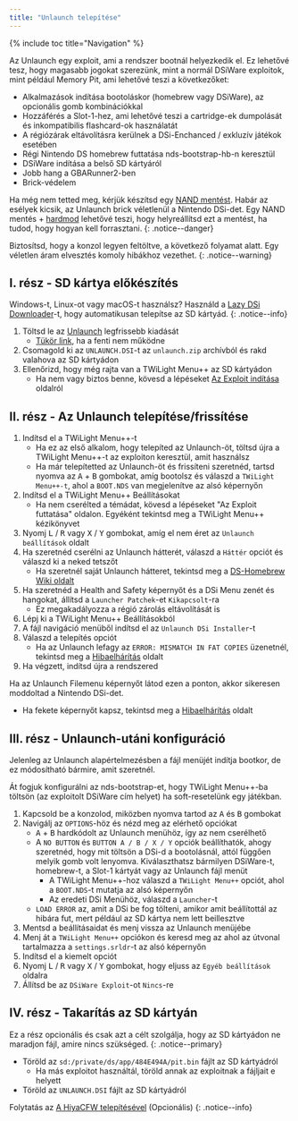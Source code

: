 ```yaml
---
title: "Unlaunch telepítése"
---
```


{% include toc title="Navigation" %}

Az Unlaunch egy exploit, ami a rendszer bootnál helyezkedik el. Ez lehetővé tesz, hogy magasabb jogokat szerezünk, mint a normál DSiWare exploitok, mint például Memory Pit, ami lehetővé teszi a következőket:

- Alkalmazások indítása bootoláskor (homebrew vagy DSiWare), az opcionális gomb kombinációkkal
- Hozzáférés a Slot-1-hez, ami lehetővé teszi a cartridge-ek dumpolását és inkompatibilis flashcard-ok használatát
- A régiózárak eltávolításra kerülnek a DSi-Enchanced / exkluzív játékok esetében
- Régi Nintendo DS homebrew futtatása nds-bootstrap-hb-n keresztül
- DSiWare indítása a belső SD kártyáról
- Jobb hang a GBARunner2-ben
- Brick-védelem

Ha még nem tetted meg, kérjük készítsd egy [NAND mentést](dumping-nand). Habár az esélyek kicsik, az Unlaunch brick véletlenül a Nintendo DSi-det. Egy NAND mentés + [hardmod](https://web.archive.org/web/20151102221503/https://gbatemp.net/threads/dsi-downgrading-the-complete-guide.393682/) lehetővé teszi, hogy helyreállítsd ezt a mentést, ha tudod, hogy hogyan kell forrasztani.
{: .notice--danger}

Biztosítsd, hogy a konzol legyen feltöltve, a következő folyamat alatt. Egy véletlen áram elvesztés komoly hibákhoz vezethet.
{: .notice--warning}

## I. rész - SD kártya előkészítés

Windows-t, Linux-ot vagy macOS-t használsz? Használd a [Lazy DSi Downloader](lazy-dsi-downloader)-t, hogy automatikusan telepítse az SD kártyád.
{: .notice--info}

1. Töltsd le az [Unlaunch](https://problemkaputt.de/unlaunch.zip) legfrissebb kiadását
   - [Tükör link](https://web.archive.org/web/20201112031436/https://problemkaputt.de/unlaunch.zip), ha a fenti nem működne
1. Csomagold ki az `UNLAUNCH.DSI`-t az `unlaunch.zip` archívból és rakd valahova az SD kártyádon
1. Ellenőrizd, hogy még rajta van a TWiLight Menu++ az SD kártyádon
   - Ha nem vagy biztos benne, kövesd a lépéseket [Az Exploit indítása](launching-the-exploit#twilight-menu) oldalról

## II. rész - Az Unlaunch telepítése/frissítése

1. Indítsd el a TWiLight Menu++-t
   - Ha ez az első alkalom, hogy telepíted az Unlaunch-öt, töltsd újra a TWiLight Menu++-t az exploiton keresztül, amit használsz
   - Ha már telepítetted az Unlaunch-öt és frissíteni szeretnéd, tartsd nyomva az <kbd class="face">A</kbd> + <kbd class="face">B</kbd> gombokat, amíg bootolsz és válaszd a `TWiLight Menu++-t`, ahol a `BOOT.NDS` van megjelenítve az alsó képernyőn
1. Indítsd el a TWiLight Menu++ Beállításokat
   - Ha nem cserélted a témádat, kövesd a lépéseket "Az Exploit futtatása" oldalon. Egyéként tekintsd meg a TWiLight Menu++ kézikönyvet
1. Nyomj <kbd class="l">L</kbd> / <kbd class="r">R</kbd> vagy <kbd class="face">X</kbd> / <kbd class="face">Y</kbd> gombokat, amíg el nem éret az `Unlaunch beállítások` oldalt
1. Ha szeretnéd cserélni az Unlaunch hátterét, válaszd a `Háttér` opciót és válaszd ki a neked tetszőt
   - Ha szeretnél saját Unlaunch hátteret, tekintsd meg a [DS-Homebrew Wiki oldalt](https://wiki.ds-homebrew.com/twilightmenu/custom-unlaunch-backgrounds)
1. Ha szeretnéd a Health and Safety képernyőt és a DSi Menu zenét és hangokat, állítsd a `Launcher Patchek`-et `Kikapcsolt`-ra
   - Ez megakadályozza a régió zárolás eltávolítását is
1. Lépj ki a TWiLight Menu++ Beállításokból
1. A fájl navigáció menüből indítsd el az `Unlaunch DSi Installer`-t
1. Válaszd a telepítés opciót
   - Ha az Unlaunch lefagy az `ERROR: MISMATCH IN FAT COPIES` üzenetnél, tekintsd meg a [Hibaelhárítás](troubleshooting) oldalt
1. Ha végzett, indítsd újra a rendszered

Ha az Unlaunch Filemenu képernyőt látod ezen a ponton, akkor sikeresen moddoltad a Nintendo DSi-det.
- Ha fekete képernyőt kapsz, tekintsd meg a [Hibaelhárítás](troubleshooting) oldalt

## III. rész - Unlaunch-utáni konfiguráció

Jelenleg az Unlaunch alapértelmezésben a fájl menüjét indítja bootkor, de ez módosítható bármire, amit szeretnél.

Át fogjuk konfigurálni az nds-bootstrap-et, hogy TWiLight Menu++-ba töltsön (az exploitolt DSiWare cím helyet) ha soft-resetelünk egy játékban.

1. Kapcsold be a konzolod, miközben nyomva tartod az <kbd class="face">A</kbd> és <kbd class="face">B</kbd> gombokat
1. Navigálj az `OPTIONS`-höz és nézd meg az elérhető opciókat
   - <kbd class="face">A</kbd> + <kbd class="face">B</kbd> hardkódolt az Unlaunch menühöz, így az nem cserélhető
   - A `NO BUTTON` és `BUTTON A / B / X / Y` opciók beállíthatók, ahogy szeretnéd, hogy mit töltsön a DSi-d a bootolásnál, attól függően melyik gomb volt lenyomva. Kiválaszthatsz bármilyen DSiWare-t, homebrew-t, a Slot-1 kártyát vagy az Unlaunch fájl menüt
      - A TWiLight Menu++-hoz válaszd a `TWiLight Menu++` opciót, ahol a `BOOT.NDS`-t mutatja az alsó képernyőn
      - Az eredeti DSi Menühöz, válaszd a `Launcher`-t
   - `LOAD ERROR` az, amit a DSi be fog tölteni, amikor amit beállítottál az hibára fut, mert például az SD kártya nem lett beillesztve
1. Mentsd a beállításaidat és menj vissza az Unlaunch menüjébe
1. Menj át a `TWiLight Menu++` opciókon és keresd meg az ahol az útvonal tartalmazza a `settings.srldr`-t az alsó képernyőn
1. Indítsd el a kiemelt opciót
1. Nyomj <kbd class="l">L</kbd> / <kbd class="r">R</kbd> vagy <kbd class="face">X</kbd> / <kbd class="face">Y</kbd> gombokat, hogy eljuss az `Egyéb beállítások` oldalra
1. Állítsd be az `DSiWare Exploit`-ot `Nincs`-re

## IV. rész - Takarítás az SD kártyán

Ez a rész opcionális és csak azt a célt szolgálja, hogy az SD kártyádon ne maradjon fájl, amire nincs szükséged.
{: .notice--primary}

- Töröld az `sd:/private/ds/app/484E494A/pit.bin` fájlt az SD kártyádról
   - Ha más exploitot használtál, töröld annak az exploitnak a fájljait e helyett
- Töröld az `UNLAUNCH.DSI` fájlt az SD kártyádról

Folytatás az [A HiyaCFW telepítésével](installing-hiyacfw) (Opcionális)
{: .notice--info}
